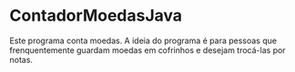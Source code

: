 # ContadorMoedasJava
Este programa conta moedas.
A ideia do programa é para pessoas que frenquentemente guardam moedas em cofrinhos e desejam trocá-las por notas.

